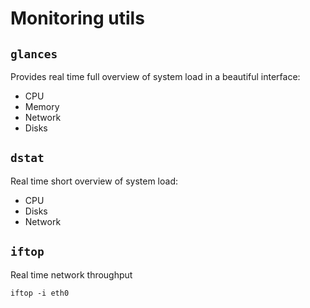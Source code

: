 # Monitoring utils



## `glances`

Provides real time full overview of system load in a beautiful interface:

- CPU
- Memory
- Network
- Disks



## `dstat`

Real time short overview of system load:

- CPU
- Disks
- Network



## `iftop`

Real time network throughput

```
iftop -i eth0
```
